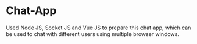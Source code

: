 # Chat-App

Used Node JS, Socket JS and Vue JS to prepare this chat app, which can be used to chat with different users using multiple browser windows.
